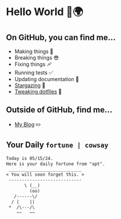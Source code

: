 # Hello World 👋🌍

## On GitHub, you can find me...

- Making things 🧰
- Breaking things 😎
- Fixing things 🩹
- Running tests ✅
- Updating documentation 📝
- [Stargazing](https://github.com/lemonase?tab=stars) 🌟
- [Tweaking dotfiles](https://github.com/lemonase/dotfiles) 📁


## Outside of GitHub, find me...

- [My Blog](https://madjam.dev/) ✏️

## Your Daily `fortune | cowsay`

```txt
Today is 05/15/24.
Here is your daily fortune from "apt".
 ____________________________
< You will soon forget this. >
 ----------------------------
       \ (__)
         (oo)
   /------\/
  / |    ||
 *  /\---/\
    ~~   ~~
```
